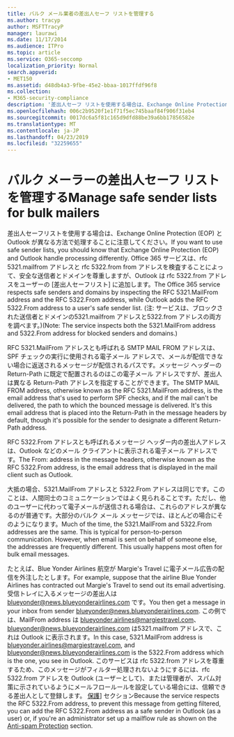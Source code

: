 ```yaml
---
title: バルク メール業者の差出人セーフ リストを管理する
ms.author: tracyp
author: MSFTTracyP
manager: laurawi
ms.date: 11/17/2014
ms.audience: ITPro
ms.topic: article
ms.service: O365-seccomp
localization_priority: Normal
search.appverid:
- MET150
ms.assetid: d48db4a3-9fbe-45e2-bbaa-1017ffdf96f8
ms.collection:
- M365-security-compliance
description: '差出人セーフ リストを使用する場合は、Exchange Online Protection (EOP) と Outlook で処理が異なることを認識しておく必要があります。サービスでは RFC 5321.MailFrom アドレスと RFC 5322.From アドレスを検査することによって信頼できる差出人とドメインを尊重するのに対して、Outlook では RFC 5322.From アドレスをユーザーの差出人セーフ リストに追加します (注 : サービスは、ブロックする差出人とドメインについては、5321.MailFrom アドレスと 5322.From アドレスの両方を検査します)。'
ms.openlocfilehash: 006c2b9520f1e1f71f5ec745baaf84f906f31eb4
ms.sourcegitcommit: 0017dc6a5f81c165d9dfd88be39a6bb17856582e
ms.translationtype: MT
ms.contentlocale: ja-JP
ms.lasthandoff: 04/23/2019
ms.locfileid: "32259655"
---
```

# <a name="manage-safe-sender-lists-for-bulk-mailers"></a><span data-ttu-id="cbdab-105">バルク メーラーの差出人セーフ リストを管理する</span><span class="sxs-lookup"><span data-stu-id="cbdab-105">Manage safe sender lists for bulk mailers</span></span>

<span data-ttu-id="cbdab-106">差出人セーフリストを使用する場合は、Exchange Online Protection (EOP) と Outlook が異なる方法で処理することに注意してください。</span><span class="sxs-lookup"><span data-stu-id="cbdab-106">If you want to use safe sender lists, you should know that Exchange Online Protection (EOP) and Outlook handle processing differently.</span></span> <span data-ttu-id="cbdab-107">Office 365 サービスは、rfc 5321.mailfrom アドレスと rfc 5322.from from アドレスを検査することによって、安全な送信者とドメインを尊重しますが、Outlook は rfc 5322.from アドレスをユーザーの [差出人セーフリスト] に追加します。</span><span class="sxs-lookup"><span data-stu-id="cbdab-107">The Office 365 service respects safe senders and domains by inspecting the RFC 5321.MailFrom address and the RFC 5322.From address, while Outlook adds the RFC 5322.From address to a user's safe sender list.</span></span> <span data-ttu-id="cbdab-108">(注: サービスは、ブロックされた送信者とドメインの5321.mailfrom アドレスと5322.from アドレスの両方を調べます。)</span><span class="sxs-lookup"><span data-stu-id="cbdab-108">(Note: The service inspects both the 5321.MailFrom address and 5322.From address for blocked senders and domains.)</span></span>
  
<span data-ttu-id="cbdab-p103">RFC 5321.MailFrom アドレスとも呼ばれる SMTP MAIL FROM アドレスは、SPF チェックの実行に使用される電子メール アドレスで、メールが配信できない場合に返送されるメッセージが配信されるパスです。メッセージ ヘッダーの Return-Path に既定で配置されるのはこの電子メール アドレスですが、差出人は異なる Return-Path アドレスを指定することができます。</span><span class="sxs-lookup"><span data-stu-id="cbdab-p103">The SMTP MAIL FROM address, otherwise known as the RFC 5321.MailFrom address, is the email address that's used to perform SPF checks, and if the mail can't be delivered, the path to which the bounced message is delivered. It's this email address that is placed into the Return-Path in the message headers by default, though it's possible for the sender to designate a different Return-Path address.</span></span>
  
<span data-ttu-id="cbdab-111">RFC 5322.From アドレスとも呼ばれるメッセージ ヘッダー内の差出人アドレスは、Outlook などのメール クライアントに表示される電子メール アドレスです。</span><span class="sxs-lookup"><span data-stu-id="cbdab-111">The From: address in the message headers, otherwise known as the RFC 5322.From address, is the email address that is displayed in the mail client such as Outlook.</span></span>
  
<span data-ttu-id="cbdab-p104">大抵の場合、5321.MailFrom アドレスと 5322.From アドレスは同じです。このことは、人間同士のコミュニケーションではよく見られることです。ただし、他のユーザーに代わって電子メールが送信される場合は、これらのアドレスが異なるのが普通です。大部分のバルク メール メッセージでは、ほとんどの場合にそのようになります。</span><span class="sxs-lookup"><span data-stu-id="cbdab-p104">Much of the time, the 5321.MailFrom and 5322.From addresses are the same. This is typical for person-to-person communication. However, when email is sent on behalf of someone else, the addresses are frequently different. This usually happens most often for bulk email messages.</span></span>
  
<span data-ttu-id="cbdab-116">たとえば、Blue Yonder Airlines 航空が Margie's Travel に電子メール広告の配信を外注したとします。</span><span class="sxs-lookup"><span data-stu-id="cbdab-116">For example, suppose that the airline Blue Yonder Airlines has contracted out Margie's Travel to send out its email advertising.</span></span> <span data-ttu-id="cbdab-117">受信トレイに入るメッセージの差出人は blueyonder@news.blueyonderairlines.com です。</span><span class="sxs-lookup"><span data-stu-id="cbdab-117">You then get a message in your inbox from sender blueyonder@news.blueyonderairlines.com.</span></span> <span data-ttu-id="cbdab-118">この例では、MailFrom address は blueyonder.airlines@margiestravel.com、blueyonder@news.blueyonderairlines.com は5321.mailfrom アドレスで、これは Outlook に表示されます。</span><span class="sxs-lookup"><span data-stu-id="cbdab-118">In this case, 5321.MailFrom address is blueyonder.airlines@margiestravel.com, and blueyonder@news.blueyonderairlines.com is the 5322.From address which is the one, you see in Outlook.</span></span> <span data-ttu-id="cbdab-119">このサービスは rfc 5322.from アドレスを尊重するため、このメッセージがフィルター処理されないようにするには、rfc 5322.from アドレスを Outlook (ユーザーとして)、または管理者が、スパム対策に示されているようにメールフロールールを設定している場合には、信頼できる差出人として登録します。 [保護](anti-spam-protection.md)] セクション</span><span class="sxs-lookup"><span data-stu-id="cbdab-119">Because the service respects the RFC 5322.From address, to prevent this message from getting filtered, you can add the RFC 5322.From address as a safe sender in Outlook (as a user) or, if you're an administrator set up a mailflow rule as shown on the [Anti-spam Protection](anti-spam-protection.md) section.</span></span>
  

